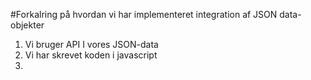#Forkalring på hvordan vi har implementeret integration af JSON data-objekter


1. Vi bruger API I vores JSON-data
2. Vi har skrevet koden i javascript
3. 